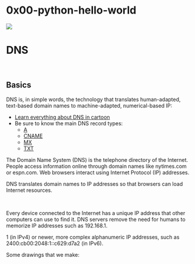 # 0x00-python-hello-world

<p><img src="https://techdroy.com/wp-content/uploads/2019/01/DNS-de-Google-en-Android-9-Pie.jpg"><br></p>
<h1>DNS</h1>
<div><br></div>
<div>
    <h2>Basics</h2>
    <p>DNS is, in simple words, the technology that translates human-adapted, text-based domain names to machine-adapted, numerical-based IP:</p>
    <ul>
        <li><a href="https://intranet.hbtn.io/rltoken/CFu9nKvO47JAYB35S3XHTw" target="_blank" title="Learn everything about DNS in cartoon">Learn everything about DNS in cartoon</a></li>
        <li>Be sure to know the main DNS record types:<ul>
                <li><a href="https://intranet.hbtn.io/rltoken/mm2CGXWBfDIhWeFmRC7u2Q" target="_blank" title="A">A</a></li>
                <li><a href="https://intranet.hbtn.io/rltoken/wwD4LkK_QJh_Iru-qumT6Q" target="_blank" title="CNAME">CNAME</a></li>
                <li><a href="https://intranet.hbtn.io/rltoken/kvQS-R4l1RkFdoFbBbBatw" target="_blank" title="MX">MX</a></li>
                <li><a href="https://intranet.hbtn.io/rltoken/28hKG0Nyr0erWR9YMU9V7w" target="_blank" title="TXT">TXT</a></li>
            </ul>
        </li>
    </ul>
</div>
    <p>The Domain Name System (DNS) is the telephone directory of the Internet. People access information online through domain names like nytimes.com or espn.com. Web browsers interact using Internet Protocol (IP) addresses.</p>
    <p>DNS translates domain names to IP addresses so that browsers can load Internet resources.</p>
    <p><br></p>
    <p>Every device connected to the Internet has a unique IP address that other computers can use to find it. DNS servers remove the need for humans to memorize IP addresses such as 192.168.1.</p>
    <p>1 (in IPv4) or newer, more complex alphanumeric IP addresses, such as 2400:cb00:2048:1::c629:d7a2 (in IPv6).</p>
    <p>Some drawings that we make:</p>
    <p><br></p>
</div>
